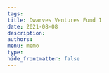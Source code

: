 ```yaml
---
tags: 
title: Dwarves Ventures Fund 1
date: 2021-08-08
description: 
authors: 
menu: memo
type: 
hide_frontmatter: false
---
```

